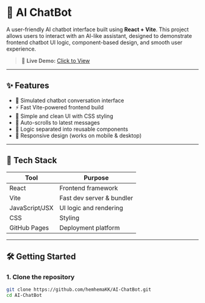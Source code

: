 # 🤖 AI ChatBot

A user-friendly AI chatbot interface built using **React + Vite**. This project allows users to interact with an AI-like assistant, designed to demonstrate frontend chatbot UI logic, component-based design, and smooth user experience.

> 🚀 **Live Demo:** [Click to View](https://hemhemakk.github.io/AI-ChatBot/)

---

## ✨ Features

- 💬 Simulated chatbot conversation interface
- ⚡️ Fast Vite-powered frontend build
- 🎨 Simple and clean UI with CSS styling
- 🔁 Auto-scrolls to latest messages
- 🧠 Logic separated into reusable components
- 📱 Responsive design (works on mobile & desktop)

---

## 🧰 Tech Stack

| Tool           | Purpose                      |
|----------------|------------------------------|
| React          | Frontend framework           |
| Vite           | Fast dev server & bundler    |
| JavaScript/JSX | UI logic and rendering       |
| CSS            | Styling                      |
| GitHub Pages   | Deployment platform          |

---

## 🛠️ Getting Started

### 1. Clone the repository

```bash
git clone https://github.com/hemhemaKK/AI-ChatBot.git
cd AI-ChatBot
